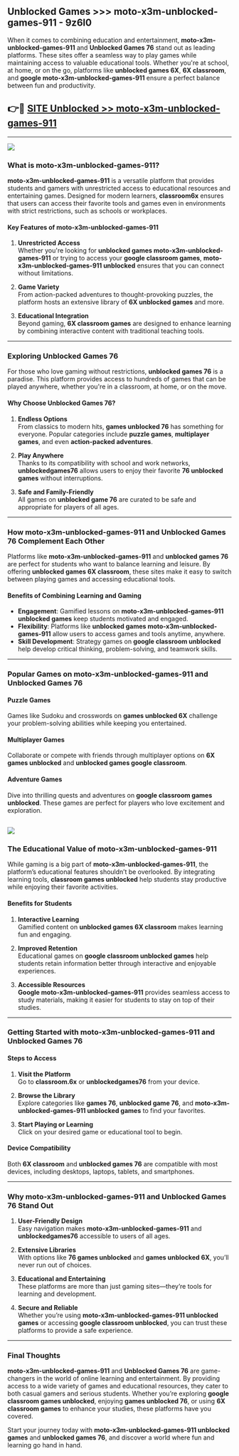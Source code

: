 ## Unblocked Games >>> moto-x3m-unblocked-games-911 - 9z6l0 

When it comes to combining education and entertainment, **moto-x3m-unblocked-games-911** and **Unblocked Games 76** stand out as leading platforms. These sites offer a seamless way to play games while maintaining access to valuable educational tools. Whether you're at school, at home, or on the go, platforms like **unblocked games 6X**, **6X classroom**, and **google moto-x3m-unblocked-games-911** ensure a perfect balance between fun and productivity.
## 👉🔴 [SITE Unblocked >> moto-x3m-unblocked-games-911](https://unblockedgames.edu.pl?title=moto-x3m-unblocked-games-911&ref=22JU)
---
<a href="https://unblockedgames.edu.pl?title=moto-x3m-unblocked-games-911&ref=22JU/"><img src="https://github.com/user-attachments/assets/438f12ca-57a4-47a3-8ead-c64da593a1e5"/></a>
### What is moto-x3m-unblocked-games-911?  

**moto-x3m-unblocked-games-911** is a versatile platform that provides students and gamers with unrestricted access to educational resources and entertaining games. Designed for modern learners, **classroom6x** ensures that users can access their favorite tools and games even in environments with strict restrictions, such as schools or workplaces.  

#### Key Features of moto-x3m-unblocked-games-911  

1. **Unrestricted Access**  
   Whether you're looking for **unblocked games moto-x3m-unblocked-games-911** or trying to access your **google classroom games**, **moto-x3m-unblocked-games-911 unblocked** ensures that you can connect without limitations.  

2. **Game Variety**  
   From action-packed adventures to thought-provoking puzzles, the platform hosts an extensive library of **6X unblocked games** and more.  

3. **Educational Integration**  
   Beyond gaming, **6X classroom games** are designed to enhance learning by combining interactive content with traditional teaching tools.  



---

### Exploring Unblocked Games 76  

For those who love gaming without restrictions, **unblocked games 76** is a paradise. This platform provides access to hundreds of games that can be played anywhere, whether you're in a classroom, at home, or on the move.  

#### Why Choose Unblocked Games 76?  

1. **Endless Options**  
   From classics to modern hits, **games unblocked 76** has something for everyone. Popular categories include **puzzle games**, **multiplayer games**, and even **action-packed adventures**.  

2. **Play Anywhere**  
   Thanks to its compatibility with school and work networks, **unblockedgames76** allows users to enjoy their favorite **76 unblocked games** without interruptions.  

3. **Safe and Family-Friendly**  
   All games on **unblocked game 76** are curated to be safe and appropriate for players of all ages.  

---

### How moto-x3m-unblocked-games-911 and Unblocked Games 76 Complement Each Other  

Platforms like **moto-x3m-unblocked-games-911** and **unblocked games 76** are perfect for students who want to balance learning and leisure. By offering **unblocked games 6X classroom**, these sites make it easy to switch between playing games and accessing educational tools.  

#### Benefits of Combining Learning and Gaming  

- **Engagement**: Gamified lessons on **moto-x3m-unblocked-games-911 unblocked games** keep students motivated and engaged.  
- **Flexibility**: Platforms like **unblocked games moto-x3m-unblocked-games-911** allow users to access games and tools anytime, anywhere.  
- **Skill Development**: Strategy games on **google classroom unblocked** help develop critical thinking, problem-solving, and teamwork skills.  

---

### Popular Games on moto-x3m-unblocked-games-911 and Unblocked Games 76  

#### Puzzle Games  

Games like Sudoku and crosswords on **games unblocked 6X** challenge your problem-solving abilities while keeping you entertained.  

#### Multiplayer Games  

Collaborate or compete with friends through multiplayer options on **6X games unblocked** and **unblocked games google classroom**.  

#### Adventure Games  

Dive into thrilling quests and adventures on **google classroom games unblocked**. These games are perfect for players who love excitement and exploration.  

<a href="http://download.freeplayer.one?title=moto-x3m-unblocked-games-911&ref=23D/"><img src="https://github.com/user-attachments/assets/fe0c3e91-c8e1-489c-acf0-e2f614c12fb8"/></a>
---

### The Educational Value of moto-x3m-unblocked-games-911  

While gaming is a big part of **moto-x3m-unblocked-games-911**, the platform’s educational features shouldn’t be overlooked. By integrating learning tools, **classroom games unblocked** help students stay productive while enjoying their favorite activities.  

#### Benefits for Students  

1. **Interactive Learning**  
   Gamified content on **unblocked games 6X classroom** makes learning fun and engaging.  

2. **Improved Retention**  
   Educational games on **google classroom unblocked games** help students retain information better through interactive and enjoyable experiences.  

3. **Accessible Resources**  
   **Google moto-x3m-unblocked-games-911** provides seamless access to study materials, making it easier for students to stay on top of their studies.  

---

### Getting Started with moto-x3m-unblocked-games-911 and Unblocked Games 76  

#### Steps to Access  

1. **Visit the Platform**  
   Go to **classroom.6x** or **unblockedgames76** from your device.  

2. **Browse the Library**  
   Explore categories like **games 76**, **unblocked game 76**, and **moto-x3m-unblocked-games-911 unblocked games** to find your favorites.  

3. **Start Playing or Learning**  
   Click on your desired game or educational tool to begin.  

#### Device Compatibility  

Both **6X classroom** and **unblocked games 76** are compatible with most devices, including desktops, laptops, tablets, and smartphones.  

---

### Why moto-x3m-unblocked-games-911 and Unblocked Games 76 Stand Out  

1. **User-Friendly Design**  
   Easy navigation makes **moto-x3m-unblocked-games-911** and **unblockedgames76** accessible to users of all ages.  

2. **Extensive Libraries**  
   With options like **76 games unblocked** and **games unblocked 6X**, you’ll never run out of choices.  

3. **Educational and Entertaining**  
   These platforms are more than just gaming sites—they’re tools for learning and development.  

4. **Secure and Reliable**  
   Whether you’re using **moto-x3m-unblocked-games-911 unblocked games** or accessing **google classroom unblocked**, you can trust these platforms to provide a safe experience.  

---

### Final Thoughts  

**moto-x3m-unblocked-games-911** and **Unblocked Games 76** are game-changers in the world of online learning and entertainment. By providing access to a wide variety of games and educational resources, they cater to both casual gamers and serious students. Whether you’re exploring **google classroom games unblocked**, enjoying **games unblocked 76**, or using **6X classroom games** to enhance your studies, these platforms have you covered.  

Start your journey today with **moto-x3m-unblocked-games-911 unblocked games** and **unblocked games 76**, and discover a world where fun and learning go hand in hand.  